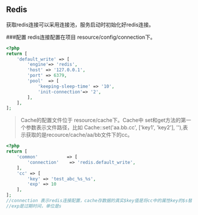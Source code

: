 ## Redis
获取redis连接可以采用连接池，服务启动时初始化好redis连接。


###配置
redis连接配置在项目 resource/config/connection下。
``` php
<?php
return [
    'default_write' => [
        'engine'=> 'redis',
        'host' => '127.0.0.1',
        'port' => 6379,
        'pool'  => [
            'keeping-sleep-time' => '10',
            'init-connection'=> '2',
        ],
    ],
];
```

> Cache的配置文件位于 resource/cache下。Cache中 set和get方法的第一个参数表示文件路径，比如 Cache::set('aa.bb.cc', ['key1', 'key2'], ''),表示获取的是recource/cache/aa/bb文件下的cc。

``` php
<?php
return [
    'common'           => [
        'connection'    => 'redis.default_write',
    ],
    'cc' => [
        'key' => 'test_abc_%s_%s',
        'exp' => 10
    ],
];
//connection 表示redis连接配置，cache存数据的真实$key值是将cc中的属性key的$s替换成用户使用时传入的key的字符串，
//exp是过期时间，单位是s
```



